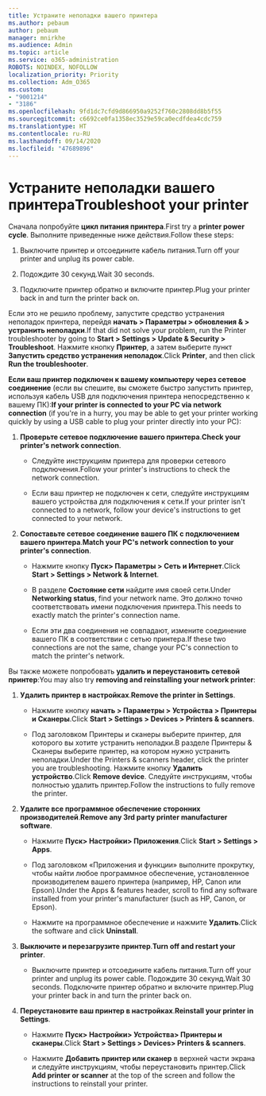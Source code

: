 ```yaml
---
title: Устраните неполадки вашего принтера
ms.author: pebaum
author: pebaum
manager: mnirkhe
ms.audience: Admin
ms.topic: article
ms.service: o365-administration
ROBOTS: NOINDEX, NOFOLLOW
localization_priority: Priority
ms.collection: Adm_O365
ms.custom:
- "9001214"
- "3186"
ms.openlocfilehash: 9fd1dc7cfd9d866950a9252f760c2808dd8b5f55
ms.sourcegitcommit: c6692ce0fa1358ec3529e59ca0ecdfdea4cdc759
ms.translationtype: HT
ms.contentlocale: ru-RU
ms.lasthandoff: 09/14/2020
ms.locfileid: "47689896"
---
```

# <a name="troubleshoot-your-printer"></a><span data-ttu-id="a28af-102">Устраните неполадки вашего принтера</span><span class="sxs-lookup"><span data-stu-id="a28af-102">Troubleshoot your printer</span></span>

<span data-ttu-id="a28af-103">Сначала попробуйте **цикл питания принтера**.</span><span class="sxs-lookup"><span data-stu-id="a28af-103">First try a **printer power cycle**.</span></span> <span data-ttu-id="a28af-104">Выполните приведенные ниже действия.</span><span class="sxs-lookup"><span data-stu-id="a28af-104">Follow these steps:</span></span>

1. <span data-ttu-id="a28af-105">Выключите принтер и отсоедините кабель питания.</span><span class="sxs-lookup"><span data-stu-id="a28af-105">Turn off your printer and unplug its power cable.</span></span>

2. <span data-ttu-id="a28af-106">Подождите 30 секунд.</span><span class="sxs-lookup"><span data-stu-id="a28af-106">Wait 30 seconds.</span></span>

3. <span data-ttu-id="a28af-107">Подключите принтер обратно и включите принтер.</span><span class="sxs-lookup"><span data-stu-id="a28af-107">Plug your printer back in and turn the printer back on.</span></span>

<span data-ttu-id="a28af-108">Если это не решило проблему, запустите средство устранения неполадок принтера, перейдя **начать > Параметры > обновления & > устранить неполадки**.</span><span class="sxs-lookup"><span data-stu-id="a28af-108">If that did not solve your problem, run the Printer troubleshooter by going to **Start > Settings > Update & Security > Troubleshoot**.</span></span> <span data-ttu-id="a28af-109">Нажмите кнопку **Принтер**, а затем выберите пункт **Запустить средство устранения неполадок**.</span><span class="sxs-lookup"><span data-stu-id="a28af-109">Click **Printer**, and then click **Run the troubleshooter**.</span></span>

<span data-ttu-id="a28af-110">**Если ваш принтер подключен к вашему компьютеру через сетевое соединение** (если вы спешите, вы сможете быстро запустить принтер, используя кабель USB для подключения принтера непосредственно к вашему ПК):</span><span class="sxs-lookup"><span data-stu-id="a28af-110">**If your printer is connected to your PC via network connection** (if you're in a hurry, you may be able to get your printer working quickly by using a USB cable to plug your printer directly into your PC):</span></span>

1. <span data-ttu-id="a28af-111">**Проверьте сетевое подключение вашего принтера**.</span><span class="sxs-lookup"><span data-stu-id="a28af-111">**Check your printer's network connection**.</span></span>
    
    - <span data-ttu-id="a28af-112">Следуйте инструкциям принтера для проверки сетевого подключения.</span><span class="sxs-lookup"><span data-stu-id="a28af-112">Follow your printer's instructions to check the network connection.</span></span>

    - <span data-ttu-id="a28af-113">Если ваш принтер не подключен к сети, следуйте инструкциям вашего устройства для подключения к сети.</span><span class="sxs-lookup"><span data-stu-id="a28af-113">If your printer isn't connected to a network, follow your device's instructions to get connected to your network.</span></span>

2. <span data-ttu-id="a28af-114">**Сопоставьте сетевое соединение вашего ПК с подключением вашего принтера**.</span><span class="sxs-lookup"><span data-stu-id="a28af-114">**Match your PC's network connection to your printer's connection**.</span></span>

    - <span data-ttu-id="a28af-115">Нажмите кнопку **Пуск> Параметры > Сеть и Интернет**.</span><span class="sxs-lookup"><span data-stu-id="a28af-115">Click **Start > Settings > Network & Internet**.</span></span>

    - <span data-ttu-id="a28af-116">В разделе **Состояние сети** найдите имя своей сети.</span><span class="sxs-lookup"><span data-stu-id="a28af-116">Under **Networking status**, find your network name.</span></span> <span data-ttu-id="a28af-117">Это должно точно соответствовать имени подключения принтера.</span><span class="sxs-lookup"><span data-stu-id="a28af-117">This needs to exactly match the printer's connection name.</span></span>

    - <span data-ttu-id="a28af-118">Если эти два соединения не совпадают, измените соединение вашего ПК в соответствии с сетью принтера.</span><span class="sxs-lookup"><span data-stu-id="a28af-118">If these two connections are not the same, change your PC's connection to match the printer's network.</span></span>

<span data-ttu-id="a28af-119">Вы также можете попробовать **удалить и переустановить сетевой принтер**:</span><span class="sxs-lookup"><span data-stu-id="a28af-119">You may also try **removing and reinstalling your network printer**:</span></span>

1. <span data-ttu-id="a28af-120">**Удалить принтер в настройках**.</span><span class="sxs-lookup"><span data-stu-id="a28af-120">**Remove the printer in Settings**.</span></span>

    - <span data-ttu-id="a28af-121">Нажмите кнопку **начать > Параметры > Устройства > Принтеры и Сканеры**.</span><span class="sxs-lookup"><span data-stu-id="a28af-121">Click **Start > Settings > Devices > Printers & scanners**.</span></span>

    - <span data-ttu-id="a28af-122">Под заголовком Принтеры и сканеры выберите принтер, для которого вы хотите устранить неполадки.В разделе Принтеры & Сканеры выберите принтер, на котором нужно устранить неполадки.</span><span class="sxs-lookup"><span data-stu-id="a28af-122">Under the Printers & scanners header, click the printer you are troubleshooting.</span></span> <span data-ttu-id="a28af-123">Нажмите кнопку **Удалить устройство**.</span><span class="sxs-lookup"><span data-stu-id="a28af-123">Click **Remove device**.</span></span> <span data-ttu-id="a28af-124">Следуйте инструкциям, чтобы полностью удалить принтер.</span><span class="sxs-lookup"><span data-stu-id="a28af-124">Follow the instructions to fully remove the printer.</span></span>

2. <span data-ttu-id="a28af-125">**Удалите все программное обеспечение сторонних производителей**.</span><span class="sxs-lookup"><span data-stu-id="a28af-125">**Remove any 3rd party printer manufacturer software**.</span></span>

    - <span data-ttu-id="a28af-126">Нажмите **Пуск> Настройки> Приложения**.</span><span class="sxs-lookup"><span data-stu-id="a28af-126">Click **Start > Settings > Apps**.</span></span>

    - <span data-ttu-id="a28af-127">Под заголовком «Приложения и функции» выполните прокрутку, чтобы найти любое программное обеспечение, установленное производителем вашего принтера (например, HP, Canon или Epson).</span><span class="sxs-lookup"><span data-stu-id="a28af-127">Under the Apps & features header, scroll to find any software installed from your printer's manufacturer (such as HP, Canon, or Epson).</span></span>

    - <span data-ttu-id="a28af-128">Нажмите на программное обеспечение и нажмите **Удалить**.</span><span class="sxs-lookup"><span data-stu-id="a28af-128">Click the software and click **Uninstall**.</span></span>

3. <span data-ttu-id="a28af-129">**Выключите и перезагрузите принтер**.</span><span class="sxs-lookup"><span data-stu-id="a28af-129">**Turn off and restart your printer**.</span></span>

    - <span data-ttu-id="a28af-130">Выключите принтер и отсоедините кабель питания.</span><span class="sxs-lookup"><span data-stu-id="a28af-130">Turn off your printer and unplug its power cable.</span></span> <span data-ttu-id="a28af-131">Подождите 30 секунд.</span><span class="sxs-lookup"><span data-stu-id="a28af-131">Wait 30 seconds.</span></span> <span data-ttu-id="a28af-132">Подключите принтер обратно и включите принтер.</span><span class="sxs-lookup"><span data-stu-id="a28af-132">Plug your printer back in and turn the printer back on.</span></span>

4. <span data-ttu-id="a28af-133">**Переустановите ваш принтер в настройках**.</span><span class="sxs-lookup"><span data-stu-id="a28af-133">**Reinstall your printer in Settings**.</span></span>

    - <span data-ttu-id="a28af-134">Нажмите **Пуск> Настройки> Устройства> Принтеры и сканеры**.</span><span class="sxs-lookup"><span data-stu-id="a28af-134">Click **Start > Settings > Devices> Printers & scanners**.</span></span>
 
    - <span data-ttu-id="a28af-135">Нажмите **Добавить принтер или сканер** в верхней части экрана и следуйте инструкциям, чтобы переустановить принтер.</span><span class="sxs-lookup"><span data-stu-id="a28af-135">Click **Add printer or scanner** at the top of the screen and follow the instructions to reinstall your printer.</span></span>
